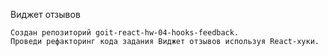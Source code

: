 Виджет отзывов

    Создан репозиторий goit-react-hw-04-hooks-feedback.
    Проведи рефакторинг кода задания Виджет отзывов используя React-хуки.

